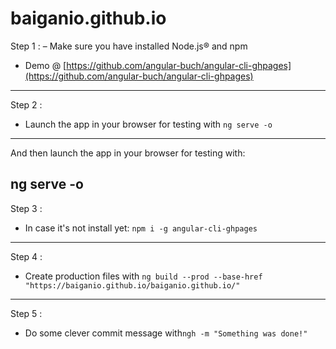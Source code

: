 # baiganio.github.io

Step 1 :
– Make sure you have installed Node.js® and npm
- Demo @ [https://github.com/angular-buch/angular-cli-ghpages](https://github.com/angular-buch/angular-cli-ghpages)

-----------------------------------------------------

Step 2 :

- Launch the app in your browser for testing with `ng serve -o`

-----------------------------------------------------

And then launch the app in your browser for testing with: 

ng serve -o
-----------------------------------------------------

Step 3 :

- In case it's not install yet: `npm i -g angular-cli-ghpages`

-----------------------------------------------------

Step 4 :

 - Create production files with `ng build --prod --base-href "https://baiganio.github.io/baiganio.github.io/"`


-----------------------------------------------------

Step 5 :

- Do some clever commit message with`ngh -m "Something was done!"`
